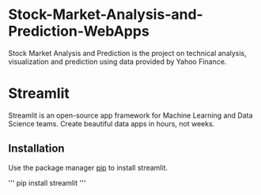 # Stock-Market-Analysis-and-Prediction-WebApps
Stock Market Analysis and Prediction is the project on technical analysis, visualization and prediction using data provided by Yahoo Finance.

# Streamlit 
Streamlit is an open-source app framework for Machine Learning and Data Science teams. Create beautiful data apps in hours, not weeks.

## Installation
Use the package manager [pip](https://pypi.org/project/streamlit/) to install streamlit.

'''
pip install streamlit
'''
